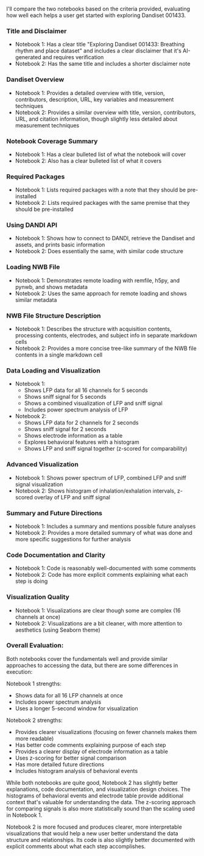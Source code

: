 I'll compare the two notebooks based on the criteria provided, evaluating how well each helps a user get started with exploring Dandiset 001433.

### Title and Disclaimer
- Notebook 1: Has a clear title "Exploring Dandiset 001433: Breathing rhythm and place dataset" and includes a clear disclaimer that it's AI-generated and requires verification
- Notebook 2: Has the same title and includes a shorter disclaimer note

### Dandiset Overview
- Notebook 1: Provides a detailed overview with title, version, contributors, description, URL, key variables and measurement techniques
- Notebook 2: Provides a similar overview with title, version, contributors, URL, and citation information, though slightly less detailed about measurement techniques

### Notebook Coverage Summary
- Notebook 1: Has a clear bulleted list of what the notebook will cover
- Notebook 2: Also has a clear bulleted list of what it covers

### Required Packages
- Notebook 1: Lists required packages with a note that they should be pre-installed
- Notebook 2: Lists required packages with the same premise that they should be pre-installed

### Using DANDI API
- Notebook 1: Shows how to connect to DANDI, retrieve the Dandiset and assets, and prints basic information
- Notebook 2: Does essentially the same, with similar code structure

### Loading NWB File
- Notebook 1: Demonstrates remote loading with remfile, h5py, and pynwb, and shows metadata
- Notebook 2: Uses the same approach for remote loading and shows similar metadata

### NWB File Structure Description
- Notebook 1: Describes the structure with acquisition contents, processing contents, electrodes, and subject info in separate markdown cells
- Notebook 2: Provides a more concise tree-like summary of the NWB file contents in a single markdown cell

### Data Loading and Visualization
- Notebook 1: 
  - Shows LFP data for all 16 channels for 5 seconds
  - Shows sniff signal for 5 seconds
  - Shows a combined visualization of LFP and sniff signal
  - Includes power spectrum analysis of LFP
- Notebook 2:
  - Shows LFP data for 2 channels for 2 seconds
  - Shows sniff signal for 2 seconds
  - Shows electrode information as a table
  - Explores behavioral features with a histogram
  - Shows LFP and sniff signal together (z-scored for comparability)

### Advanced Visualization
- Notebook 1: Shows power spectrum of LFP, combined LFP and sniff signal visualization
- Notebook 2: Shows histogram of inhalation/exhalation intervals, z-scored overlay of LFP and sniff signal

### Summary and Future Directions
- Notebook 1: Includes a summary and mentions possible future analyses
- Notebook 2: Provides a more detailed summary of what was done and more specific suggestions for further analysis

### Code Documentation and Clarity
- Notebook 1: Code is reasonably well-documented with some comments
- Notebook 2: Code has more explicit comments explaining what each step is doing

### Visualization Quality
- Notebook 1: Visualizations are clear though some are complex (16 channels at once)
- Notebook 2: Visualizations are a bit cleaner, with more attention to aesthetics (using Seaborn theme)

### Overall Evaluation:

Both notebooks cover the fundamentals well and provide similar approaches to accessing the data, but there are some differences in execution:

Notebook 1 strengths:
- Shows data for all 16 LFP channels at once
- Includes power spectrum analysis
- Uses a longer 5-second window for visualization

Notebook 2 strengths:
- Provides clearer visualizations (focusing on fewer channels makes them more readable)
- Has better code comments explaining purpose of each step
- Provides a clearer display of electrode information as a table
- Uses z-scoring for better signal comparison
- Has more detailed future directions
- Includes histogram analysis of behavioral events

While both notebooks are quite good, Notebook 2 has slightly better explanations, code documentation, and visualization design choices. The histograms of behavioral events and electrode table provide additional context that's valuable for understanding the data. The z-scoring approach for comparing signals is also more statistically sound than the scaling used in Notebook 1.

Notebook 2 is more focused and produces clearer, more interpretable visualizations that would help a new user better understand the data structure and relationships. Its code is also slightly better documented with explicit comments about what each step accomplishes.